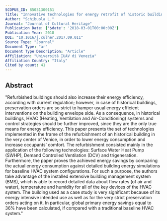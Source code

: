 ```yaml
---
SCOPUS_ID: 85031300151
Title: "Innovative technologies for energy retrofit of historic buildings: An experimental validation"
Author: "Schibuola L."
Journal: "Journal of Cultural Heritage"
Publication Date: {'$date': '2018-03-01T00:00:00Z'}
Publication Year: 2018
DOI: "10.1016/j.culher.2017.09.011"
Source Type: "Journal"
Document Type: "ar"
Document Type Description: "Article"
Affiliation: "Università IUAV di Venezia"
Affiliation Country: "Italy"
Cited by count: 41
---
```


## Abstract
"Refurbished buildings should also increase their energy efficiency, according with current regulation; however, in case of historical buildings, preservation orders are so strict to hamper usual energy efficient interventions on the building envelope side. As a consequence, in historical buildings, HVAC (Heating, Ventilation and Air-Conditioning) systems and control strategies should be further improved, since they are the only true means for energy efficiency. This paper presents the set of technologies implemented in the frame of the refurbishment of an historical building in the very center of Venice, in order to lower energy consumption and increase occupants’ comfort. The refurbishment consisted mainly in the application of the following technologies: Surface Water Heat Pump (SWHP), Demand Controlled Ventilation (DCV) and trigeneration. Furthermore, the paper proves the achieved energy savings by comparing the actual energy consumption against detailed building energy simulations for baseline HVAC system configurations. For such a purpose, the authors take advantage of the installed extensive building management system (BMS), which is able to record detailed data about flow rates (of air and water), temperature and humidity for all of the key devices of the HVAC system. The building used as a case study is very significant because of its energy intensive intended use as well as for the very strict preservation orders acting on it. In particular, global primary energy savings equal to 36% have been calculated, if compared with a traditional baseline HVAC system."

